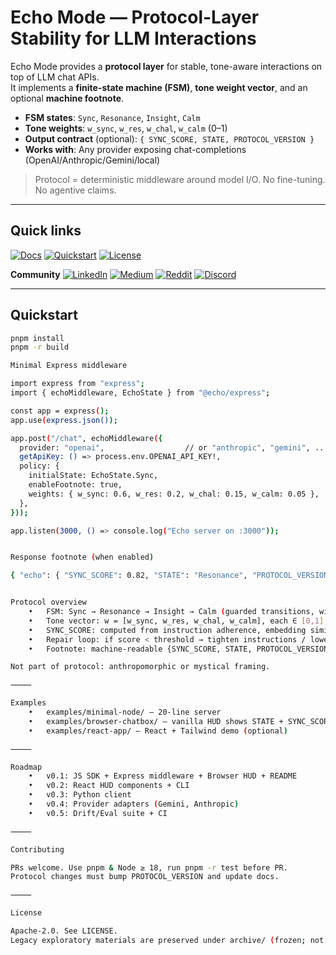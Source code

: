 # Echo Mode — Protocol-Layer Stability for LLM Interactions

Echo Mode provides a **protocol layer** for stable, tone-aware interactions on top of LLM chat APIs.  
It implements a **finite-state machine (FSM)**, **tone weight vector**, and an optional **machine footnote**.

- **FSM states**: `Sync`, `Resonance`, `Insight`, `Calm`
- **Tone weights**: `w_sync`, `w_res`, `w_chal`, `w_calm` (0–1)
- **Output contract** (optional): `{ SYNC_SCORE, STATE, PROTOCOL_VERSION }`
- **Works with**: Any provider exposing chat-completions (OpenAI/Anthropic/Gemini/local)

> Protocol = deterministic middleware around model I/O. No fine-tuning. No agentive claims.

---

## Quick links

[![Docs](https://img.shields.io/badge/Docs-Protocol_Overview-informational)](#protocol-overview) 
[![Quickstart](https://img.shields.io/badge/Quickstart-5_min-green)](#quickstart) 
[![License](https://img.shields.io/badge/License-Apache--2.0-blue)](#license)

**Community**
[![LinkedIn](https://img.shields.io/badge/LinkedIn-Follow-blue?logo=linkedin)](www.linkedin.com/in/echo-mode-io-766051376)
[![Medium](https://img.shields.io/badge/Medium-Read-black?logo=medium)](https://medium.com/@seanhongbusiness/beyond-prompts-the-protocol-layer-for-llms-ae5dd2ad0a21)
[![Reddit](https://img.shields.io/badge/Reddit-Discuss-orange?logo=reddit)](https://www.reddit.com/user/Medium_Charity6146/)
[![Discord](https://img.shields.io/badge/Discord-Join-5865F2?logo=discord&logoColor=white)](https://discord.gg/kDQgjYXBcx)

---

## Quickstart

```bash
pnpm install
pnpm -r build

Minimal Express middleware

import express from "express";
import { echoMiddleware, EchoState } from "@echo/express";

const app = express();
app.use(express.json());

app.post("/chat", echoMiddleware({
  provider: "openai",                  // or "anthropic", "gemini", ...
  getApiKey: () => process.env.OPENAI_API_KEY!,
  policy: {
    initialState: EchoState.Sync,
    enableFootnote: true,
    weights: { w_sync: 0.6, w_res: 0.2, w_chal: 0.15, w_calm: 0.05 },
  },
}));

app.listen(3000, () => console.log("Echo server on :3000"));


Response footnote (when enabled)

{ "echo": { "SYNC_SCORE": 0.82, "STATE": "Resonance", "PROTOCOL_VERSION": "v1.3" } }


Protocol overview
	•	FSM: Sync → Resonance → Insight → Calm (guarded transitions, with safe back-edges)
	•	Tone vector: w = [w_sync, w_res, w_chal, w_calm], each ∈ [0,1], ‖w‖₁ = 1
	•	SYNC_SCORE: computed from instruction adherence, embedding similarity, stability penalties, safety gates
	•	Repair loop: if score < threshold → tighten instructions / lower temperature / fallback Calm
	•	Footnote: machine-readable {SYNC_SCORE, STATE, PROTOCOL_VERSION} appended out-of-band

Not part of protocol: anthropomorphic or mystical framing.

⸻

Examples
	•	examples/minimal-node/ — 20-line server
	•	examples/browser-chatbox/ — vanilla HUD shows STATE + SYNC_SCORE
	•	examples/react-app/ — React + Tailwind demo (optional)

⸻

Roadmap
	•	v0.1: JS SDK + Express middleware + Browser HUD + README
	•	v0.2: React HUD components + CLI
	•	v0.3: Python client
	•	v0.4: Provider adapters (Gemini, Anthropic)
	•	v0.5: Drift/Eval suite + CI

⸻

Contributing

PRs welcome. Use pnpm & Node ≥ 18, run pnpm -r test before PR.
Protocol changes must bump PROTOCOL_VERSION and update docs.

⸻

License

Apache-2.0. See LICENSE.
Legacy exploratory materials are preserved under archive/ (frozen; not part of the public API).
